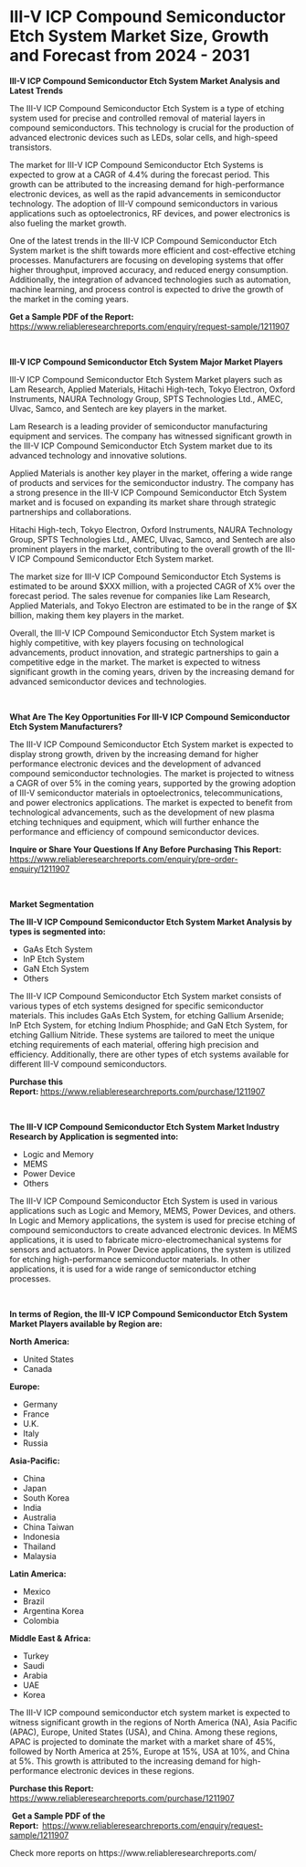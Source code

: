 <p><h1>III-V ICP Compound Semiconductor Etch System Market Size, Growth and Forecast from 2024 - 2031</h1></p><p><strong>III-V ICP Compound Semiconductor Etch System Market Analysis and Latest Trends</strong></p>
<p><p>The III-V ICP Compound Semiconductor Etch System is a type of etching system used for precise and controlled removal of material layers in compound semiconductors. This technology is crucial for the production of advanced electronic devices such as LEDs, solar cells, and high-speed transistors.</p><p>The market for III-V ICP Compound Semiconductor Etch Systems is expected to grow at a CAGR of 4.4% during the forecast period. This growth can be attributed to the increasing demand for high-performance electronic devices, as well as the rapid advancements in semiconductor technology. The adoption of III-V compound semiconductors in various applications such as optoelectronics, RF devices, and power electronics is also fueling the market growth.</p><p>One of the latest trends in the III-V ICP Compound Semiconductor Etch System market is the shift towards more efficient and cost-effective etching processes. Manufacturers are focusing on developing systems that offer higher throughput, improved accuracy, and reduced energy consumption. Additionally, the integration of advanced technologies such as automation, machine learning, and process control is expected to drive the growth of the market in the coming years.</p></p>
<p><strong>Get a Sample PDF of the Report:&nbsp;</strong> <a href="https://www.reliableresearchreports.com/enquiry/request-sample/1211907">https://www.reliableresearchreports.com/enquiry/request-sample/1211907</a></p>
<p>&nbsp;</p>
<p><strong>III-V ICP Compound Semiconductor Etch System Major Market Players</strong></p>
<p><p>III-V ICP Compound Semiconductor Etch System Market players such as Lam Research, Applied Materials, Hitachi High-tech, Tokyo Electron, Oxford Instruments, NAURA Technology Group, SPTS Technologies Ltd., AMEC, Ulvac, Samco, and Sentech are key players in the market.</p><p>Lam Research is a leading provider of semiconductor manufacturing equipment and services. The company has witnessed significant growth in the III-V ICP Compound Semiconductor Etch System market due to its advanced technology and innovative solutions. </p><p>Applied Materials is another key player in the market, offering a wide range of products and services for the semiconductor industry. The company has a strong presence in the III-V ICP Compound Semiconductor Etch System market and is focused on expanding its market share through strategic partnerships and collaborations.</p><p>Hitachi High-tech, Tokyo Electron, Oxford Instruments, NAURA Technology Group, SPTS Technologies Ltd., AMEC, Ulvac, Samco, and Sentech are also prominent players in the market, contributing to the overall growth of the III-V ICP Compound Semiconductor Etch System market.</p><p>The market size for III-V ICP Compound Semiconductor Etch Systems is estimated to be around $XXX million, with a projected CAGR of X% over the forecast period. The sales revenue for companies like Lam Research, Applied Materials, and Tokyo Electron are estimated to be in the range of $X billion, making them key players in the market.</p><p>Overall, the III-V ICP Compound Semiconductor Etch System market is highly competitive, with key players focusing on technological advancements, product innovation, and strategic partnerships to gain a competitive edge in the market. The market is expected to witness significant growth in the coming years, driven by the increasing demand for advanced semiconductor devices and technologies.</p></p>
<p>&nbsp;</p>
<p><strong>What Are The Key Opportunities For III-V ICP Compound Semiconductor Etch System Manufacturers?</strong></p>
<p><p>The III-V ICP Compound Semiconductor Etch System market is expected to display strong growth, driven by the increasing demand for higher performance electronic devices and the development of advanced compound semiconductor technologies. The market is projected to witness a CAGR of over 5% in the coming years, supported by the growing adoption of III-V semiconductor materials in optoelectronics, telecommunications, and power electronics applications. The market is expected to benefit from technological advancements, such as the development of new plasma etching techniques and equipment, which will further enhance the performance and efficiency of compound semiconductor devices.</p></p>
<p><strong>Inquire or Share Your Questions If Any Before Purchasing This Report:</strong> <a href="https://www.reliableresearchreports.com/enquiry/pre-order-enquiry/1211907">https://www.reliableresearchreports.com/enquiry/pre-order-enquiry/1211907</a></p>
<p>&nbsp;</p>
<p><strong>Market Segmentation</strong></p>
<p><strong>The III-V ICP Compound Semiconductor Etch System Market Analysis by types is segmented into:</strong></p>
<p><ul><li>GaAs Etch System</li><li>InP Etch System</li><li>GaN Etch System</li><li>Others</li></ul></p>
<p><p>The III-V ICP Compound Semiconductor Etch System market consists of various types of etch systems designed for specific semiconductor materials. This includes GaAs Etch System, for etching Gallium Arsenide; InP Etch System, for etching Indium Phosphide; and GaN Etch System, for etching Gallium Nitride. These systems are tailored to meet the unique etching requirements of each material, offering high precision and efficiency. Additionally, there are other types of etch systems available for different III-V compound semiconductors.</p></p>
<p><strong>Purchase this Report:&nbsp;</strong><a href="https://www.reliableresearchreports.com/purchase/1211907">https://www.reliableresearchreports.com/purchase/1211907</a></p>
<p>&nbsp;</p>
<p><strong>The III-V ICP Compound Semiconductor Etch System Market Industry Research by Application is segmented into:</strong></p>
<p><ul><li>Logic and Memory</li><li>MEMS</li><li>Power Device</li><li>Others</li></ul></p>
<p><p>The III-V ICP Compound Semiconductor Etch System is used in various applications such as Logic and Memory, MEMS, Power Devices, and others. In Logic and Memory applications, the system is used for precise etching of compound semiconductors to create advanced electronic devices. In MEMS applications, it is used to fabricate micro-electromechanical systems for sensors and actuators. In Power Device applications, the system is utilized for etching high-performance semiconductor materials. In other applications, it is used for a wide range of semiconductor etching processes.</p></p>
<p>&nbsp;</p>
<p><strong>In terms of Region, the III-V ICP Compound Semiconductor Etch System Market Players available by Region are:</strong></p>
<p>
    <p> <strong> North America: </strong>
        <ul>
            <li>United States</li>
            <li>Canada</li>
        </ul>
        </p> 
    <p> <strong> Europe: </strong>
        <ul>
            <li>Germany</li>
            <li>France</li>
            <li>U.K.</li>
            <li>Italy</li>
            <li>Russia</li>
        </ul>
        </p> 
    <p> <strong> Asia-Pacific: </strong>
        <ul>
            <li>China</li>
            <li>Japan</li>
            <li>South Korea</li>
            <li>India</li>
            <li>Australia</li>
            <li>China Taiwan</li>
            <li>Indonesia</li>
            <li>Thailand</li>
            <li>Malaysia</li>
        </ul>
        </p> 
    <p> <strong> Latin America: </strong>
        <ul>
            <li>Mexico</li>
            <li>Brazil</li>
            <li>Argentina Korea</li>
            <li>Colombia</li>
        </ul>
        </p> 
    <p> <strong> Middle East & Africa: </strong>
        <ul>
            <li>Turkey</li>
            <li>Saudi</li>
            <li>Arabia</li>
            <li>UAE</li>
            <li>Korea</li>
        </ul>
    </p>
    </p>
<p><p>The III-V ICP compound semiconductor etch system market is expected to witness significant growth in the regions of North America (NA), Asia Pacific (APAC), Europe, United States (USA), and China. Among these regions, APAC is projected to dominate the market with a market share of 45%, followed by North America at 25%, Europe at 15%, USA at 10%, and China at 5%. This growth is attributed to the increasing demand for high-performance electronic devices in these regions.</p></p>
<p><strong>Purchase this Report: </strong><a href="https://www.reliableresearchreports.com/purchase/1211907">https://www.reliableresearchreports.com/purchase/1211907</a></p>
<p>&nbsp;<strong>Get a Sample PDF of the Report:&nbsp;&nbsp;</strong><a href="https://www.reliableresearchreports.com/enquiry/request-sample/1211907">https://www.reliableresearchreports.com/enquiry/request-sample/1211907</a></p>
<p><strong></strong></p>
<p>Check more reports on https://www.reliableresearchreports.com/</p>